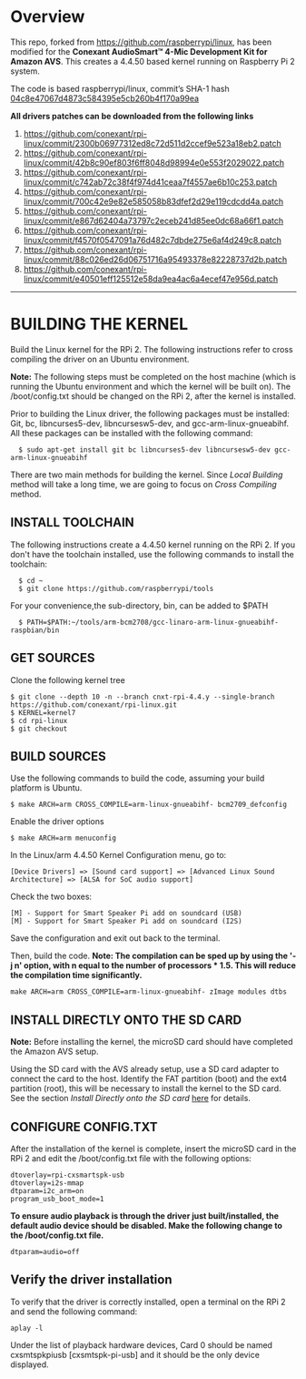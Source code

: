 
# Overview
This repo, forked from https://github.com/raspberrypi/linux, has been modified for the **Conexant AudioSmart™ 4-Mic Development Kit for Amazon AVS**. This creates a 4.4.50 based kernel running on Raspberry Pi 2 system. 

The code is based raspberrypi/linux, commit’s SHA-1 hash
[04c8e47067d4873c584395e5cb260b4f170a99ea](https://github.com/raspberrypi/linux/commit/04c8e47067d4873c584395e5cb260b4f170a99ea)

**All drivers patches can be downloaded from the following links**

1. https://github.com/conexant/rpi-linux/commit/2300b06977312ed8c72d511d2ccef9e523a18eb2.patch
2. https://github.com/conexant/rpi-linux/commit/42b8c90ef803f6ff8048d98994e0e553f2029022.patch
3. https://github.com/conexant/rpi-linux/commit/c742ab72c38f4f974d41ceaa7f4557ae6b10c253.patch
4. https://github.com/conexant/rpi-linux/commit/700c42e9e82e585058b83dfef2d29e119cdcdd4a.patch
5. https://github.com/conexant/rpi-linux/commit/e867d62404a73797c2eceb241d85ee0dc68a66f1.patch
6. https://github.com/conexant/rpi-linux/commit/f4570f0547091a76d482c7dbde275e6af4d249c8.patch
7. https://github.com/conexant/rpi-linux/commit/88c026ed26d06751716a95493378e82228737d2b.patch
8. https://github.com/conexant/rpi-linux/commit/e40501eff125512e58da9ea4ac6a4ecef47e956d.patch

---

# BUILDING THE KERNEL

Build the Linux kernel for the RPi 2. The following instructions refer to cross compiling the driver on an Ubuntu environment.

**Note:** The following steps must be completed on the host machine (which is running the Ubuntu environment and which the kernel will be built on). The /boot/config.txt should be changed on the RPi 2, after the kernel is installed.

Prior to building the Linux driver, the following packages must be installed: Git, bc, libncurses5-dev, libncursesw5-dev, and gcc-arm-linux-gnueabihf. All these packages can be installed with the following command:
```  
  $ sudo apt-get install git bc libncurses5-dev libncursesw5-dev gcc-arm-linux-gnueabihf
```
There are two main methods for building the kernel. Since *Local Building* method will take a long time, we are going to focus on *Cross Compiling* method. 

## INSTALL TOOLCHAIN

The following instructions create a 4.4.50 kernel running on the RPi 2. If you don't have the toolchain installed, use the following commands to install the toolchain:
```
  $ cd ~
  $ git clone https://github.com/raspberrypi/tools
```
For your convenience,the sub-directory, bin, can be added to $PATH 
```
  $ PATH=$PATH:~/tools/arm-bcm2708/gcc-linaro-arm-linux-gnueabihf-raspbian/bin
```
## GET SOURCES

Clone the following kernel tree
```
$ git clone --depth 10 -n --branch cnxt-rpi-4.4.y --single-branch https://github.com/conexant/rpi-linux.git
$ KERNEL=kernel7
$ cd rpi-linux
$ git checkout
```
## BUILD SOURCES

Use the following commands to build the code, assuming your build platform is Ubuntu.
```
$ make ARCH=arm CROSS_COMPILE=arm-linux-gnueabihf- bcm2709_defconfig
```
Enable the driver options
```
$ make ARCH=arm menuconfig 
```
In the Linux/arm 4.4.50 Kernel Configuration menu, go to:
```
[Device Drivers] => [Sound card support] => [Advanced Linux Sound Architecture] => [ALSA for SoC audio support]
```
Check the two boxes:
```
[M] - Support for Smart Speaker Pi add on soundcard (USB)
[M] - Support for Smart Speaker Pi add on soundcard (I2S)
```
Save the configuration and exit out back to the terminal. 

Then, build the code. 
**Note: The compilation can be sped up by using the '-j n' option, with n equal to the number of processors * 1.5. This will reduce the compilation time significantly.**

```
make ARCH=arm CROSS_COMPILE=arm-linux-gnueabihf- zImage modules dtbs
```

## INSTALL DIRECTLY ONTO THE SD CARD
**Note:** Before installing the kernel, the microSD card should have completed the Amazon AVS setup.

Using the SD card with the AVS already setup, use a SD card adapter to connect the card to the host. Identify the FAT partition (boot) and the ext4 partition (root), this will be necessary to install the kernel to the SD card. See the section *Install Directly onto the SD card* [here](https://www.raspberrypi.org/documentation/linux/kernel/building.md) for details.

## CONFIGURE CONFIG.TXT 
After the installation of the kernel is complete, insert the microSD card in the RPi 2 and edit the /boot/config.txt file with the following options:
```
dtoverlay=rpi-cxsmartspk-usb
dtoverlay=i2s-mmap
dtparam=i2c_arm=on
program_usb_boot_mode=1
```
**To ensure audio playback is through the driver just built/installed, the default audio device should be disabled. Make the following change to the /boot/config.txt file.**
```
dtparam=audio=off
```
## Verify the driver installation 
To verify that the driver is correctly installed, open a terminal on the RPi 2 and send the following command:
```
aplay -l
```
Under the list of playback hardware devices, Card 0 should be named cxsmtspkpiusb [cxsmtspk-pi-usb] and it should be the only device displayed.
